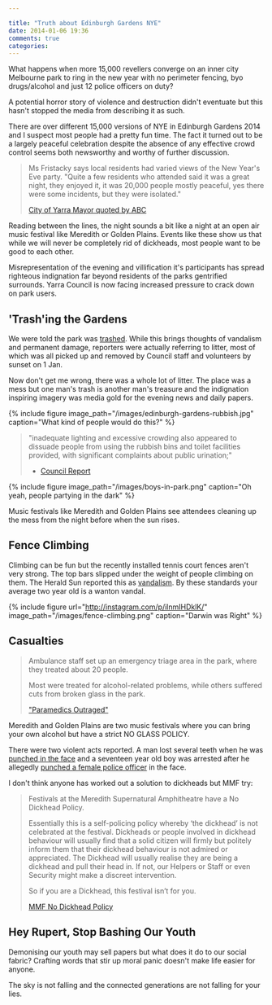 ```yaml
---

title: "Truth about Edinburgh Gardens NYE"
date: 2014-01-06 19:36
comments: true
categories:
---
```


What happens when more 15,000 revellers converge on an inner city Melbourne
park to ring in the new year with no perimeter fencing, byo drugs/alcohol and
just 12 police officers on duty?

A potential horror story of violence and destruction didn't eventuate but
this hasn't stopped the media from describing it as such.

There are over different 15,000 versions of NYE in Edinburgh Gardens 2014 and I
suspect most people had a pretty fun time. The fact it turned out to be a
largely peaceful celebration despite the absence of any effective crowd
control seems both newsworthy and worthy of further discussion.

> Ms Fristacky says local residents had varied views of the New Year's Eve
> party.  "Quite a few residents who attended said it was a great night, they
> enjoyed it, it was 20,000 people mostly peaceful, yes there were some
> incidents, but they were isolated."
>
> [City of Yarra Mayor quoted by ABC][mayor quote]

Reading between the lines, the night sounds a bit like a night at an open air
music festival like Meredith or Golden Plains. Events like these show us that
while we will never be completely rid of dickheads, most people want to be good
to each other.

Misrepresentation of the evening and villification it's participants has spread
righteous indignation far beyond residents of the parks gentrified surrounds.
Yarra Council is now facing increased pressure to crack down on park users.


## 'Trash'ing the Gardens

We were told the park was [trashed][]. While this brings thoughts of vandalism and
permanent damage, reporters were actually referring to litter, most of which
was all picked up and removed by Council staff and volunteers by sunset on 1
Jan.

Now don't get me wrong, there was a whole lot of litter. The place was a mess
but one man's trash is another man's treasure and the indignation inspiring
imagery was media gold for the evening news and daily papers.

{% 
  include figure 
  image_path="/images/edinburgh-gardens-rubbish.jpg" 
  caption="What kind of people would do this?"
%}

> "inadequate lighting and excessive crowding also appeared to dissuade people
> from using the rubbish bins and toilet facilities provided, with significant
> complaints about public urination;"
>
> - [Council Report][council agenda]

{% 
  include figure 
  image_path="/images/boys-in-park.png" 
  caption="Oh yeah, people partying in the dark"
%}

Music festivals like Meredith and Golden Plains see attendees cleaning up the
mess from the night before when the sun rises.


## Fence Climbing

Climbing can be fun but the recently installed tennis court fences aren't very
strong. The top bars slipped under the weight of people climbing on them. The
Herald Sun reported this as [vandalism][tennis]. By these standards your
average two year old is a wanton vandal.

{% 
  include figure 
  url="http://instagram.com/p/ilnmIHDklK/" 
  image_path="/images/fence-climbing.png" 
  caption="Darwin was Right" 
%}




## Casualties

> Ambulance staff set up an emergency triage area in the park, where they
> treated about 20 people.
>
> Most were treated for alcohol-related problems, while others suffered cuts
> from broken glass in the park.
>
> ["Paramedics Outraged"][outrage]

Meredith and Golden Plains are two music festivals where you can bring your own alcohol but have a strict NO GLASS POLICY.

There were two violent acts reported. A man lost several teeth when he was
[punched in the face][face punch] and a seventeen year old boy was arrested
after he allegedly [punched a female police officer][punch police] in the face.

I don't think anyone has worked out a solution to dickheads but MMF try:

> Festivals at the Meredith Supernatural Amphitheatre have a No Dickhead Policy.
>
> Essentially this is a self-policing policy whereby ‘the dickhead’ is not
> celebrated at the festival. Dickheads or people involved in dickhead
> behaviour will usually find that a solid citizen will firmly but politely
> inform them that their dickhead behaviour is not admired or appreciated. The
> Dickhead will usually realise they are being a dickhead and pull their head
> in. If not, our Helpers or Staff or even Security might make a discreet
> intervention.
>
> So if you are a Dickhead, this festival isn’t for you.
>
> [MMF No Dickhead Policy][dickheads]


## Hey Rupert, Stop Bashing Our Youth

Demonising our youth may sell papers but what does it do to our social fabric?
Crafting words that stir up moral panic doesn't make life easier for anyone.

The sky is not falling and the connected generations are not falling for your lies.


[council agenda]: http://www.yarracity.vic.gov.au/DownloadDocument.ashx?DocumentID=10222
[tennis]: http://www.heraldsun.com.au/news/victoria/happy-new-year-victoria-parties-into-2014/story-fni0fit3-1226792796876
[face punch]: http://www.theage.com.au/victoria/mans-teeth-smashed-in-attack-during-edinburgh-gardens-new-years-eve-party-20140102-306ji.html
[punch police]: http://www.theage.com.au/victoria/messy-new-years-eve-in-edinburgh-gardens-north-fitzroy-20140101-305ag.html
[outrage]: http://www.abc.net.au/news/2014-01-01/paramedics-outraged-by-dangerous-nye-party/5180670
[dickheads]: http://2013.mmf.com.au/what-goes-on/dickhead-policy/
[mayor quote]: http://www.abc.net.au/local/audio/2014/01/02/3919817.htm
[trashed]: http://www.theage.com.au/victoria/council-counts-cost-of-trashed-park-after-dance-party-20140101-3063f.html
